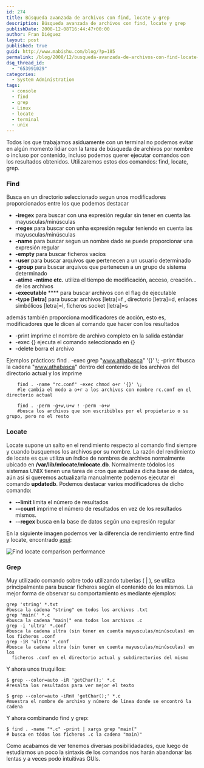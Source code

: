 ```yaml
---
id: 274
title: Búsqueda avanzada de archivos con find, locate y grep
description: Búsqueda avanzada de archivos con find, locate y grep
publishDate: 2008-12-08T16:44:47+00:00
author: Fran Diéguez
layout: post
published: true
guid: http://www.mabishu.com/blog/?p=185
permalink: /blog/2008/12/busqueda-avanzada-de-archivos-con-find-locate-y-grep/
dsq_thread_id:
  - "653991029"
categories:
  - System Administration
tags:
  - console
  - find
  - grep
  - Linux
  - locate
  - terminal
  - unix
---
```

Todos los que trabajamos asiduamente con un terminal no podemos evitar
en algún momento lidiar con la tarea de búsqueda de archivos por nombre
o incluso por contenido, incluso podemos querer ejecutar comandos con
los resultados obtenidos. Utilizaremos estos dos comandos: find, locate,
grep.

### Find

Busca en un directorio seleccionado segun unos modificadores
proporcionados entre los que podemos destacar

  - **-iregex** para buscar con una expresión regular sin tener en
    cuenta las mayusculas/minúsculas
  - **-regex** para buscar con unha expresión regular teniendo en cuenta
    las mayusculas/minúsculas
  - **-name** para buscar segun un nombre dado se puede proporcionar una
    expresión regular
  - **-empty** para buscar ficheros vacíos
  - **-user** para buscar arquivos que pertenecen a un usuario
    determinado
  - **-group** para buscar arquivos que pertenecen a un grupo de sistema
    determinado
  - **-atime -mtime etc.** utiliza el tiempo de modificación, acceso,
    creación... de los archivos
  - **-executable** **** para buscar archivos con el flag de ejecutable
  - **-type \[letra\]** para buscar archivos \[letra\]=f , directorio
    \[letra\]=d, enlaces simbólicos \[letra\]=l, ficheros socket
    \[letra\]=s

además también proporciona modificadores de acción, esto es, modificadores que le dicen al comando que hacer con los resultados

  - \-print imprime el nombre de archivo completo en la salida estándar
  - \-exec {} ejecuta el comando seleccionado en {}
  - \-delete borra el archivo

Ejemplos prácticos: find . -exec grep "www.athabasca" '{}' \\; -print \#busca la cadena "www.athabasca" dentro del contenido de los archivos del directorio actual y los imprime

```shell
    find . -name "rc.conf" -exec chmod o+r '{}' \;
    #le cambia el modo a o+r a los archivos con nombre rc.conf en el directorio actual

    find . -perm -g+w,u+w ! -perm -o+w
    #busca los archivos que son escribibles por el propietario o su grupo, pero no el resto
```
### Locate

Locate supone un salto en el rendimiento respecto al comando find siempre y cuando busquemos los archivos por su nombre. La razón del rendimiento de locate es que utiliza un índice de nombres de archivos normalmente ubicado en **/var/lib/mlocate/mlocate.db**. Normalmente tódolos los sistemas UNIX tienen una tarea de cron que actualiza dicha base de datos, aún así si queremos actualizarla manualmente podemos ejecutar el comando **updatedb**. Podemos destacar varios modificadores de dicho comando:
- **--limit** limita el número de resultados
- **--count** imprime el número de resultados en vez de los resultados mismos.
- **--regex** busca en
la base de datos según una expresión regular

En la siguiente imagen podemos ver la diferencia de rendimiento entre
find y locate, encontrado
[aquí](http://www.secguru.com/article/quick_tips_find_files_linux_file_system "Quick Tipos find files linux file system"):
<div class="aligncenter">

![Find locate comparison
performance](./findlocatecomparisonke7.png
"findlocatecomparisonke7")
</div>

### Grep

Muy utilizado comando sobre todo utilizando tuberías ( | ), se utilza principalmente para buscar ficheros según el contenido de los mismos. La mejor forma de observar su comportamiento es mediante ejemplos:

```shell
grep 'string' *.txt
#busca la cadena "string" en todos los archivos .txt
grep 'main(' *.c
#busca la cadena "main(" enn todos los archivos .c
grep -i 'ultra' *.conf
#busca la cadena ultra (sin tener en cuenta mayusculas/minúsculas) en los ficheros .conf
grep -iR 'ultra' *.conf
#busca la cadena ultra (sin tener en cuenta mayusculas/minúsculas) en los
  ficheros .conf en el directorio actual y subdirectorios del mismo
```

Y ahora unos truquillos:

```shell
$ grep --color=auto -iR 'getChar();' *.c
#resalta los resultados para ver mejor el texto

$ grep --color=auto -iRnH 'getChar();' *.c
#muestra el nombre de archivo y número de línea donde se encontró la cadena
```

Y ahora combinando find y grep:

```
$ find . -name "*.c" -print | xargs grep "main("
# busca en tódos los ficheros .c la cadena "main)"
```

Como acabamos de ver tenemos diversas posibilidadades, que luego de estudiarnos un poco la sintaxis de los comandos nos harán abandonar las lentas y a veces podo intuitivas GUIs.
